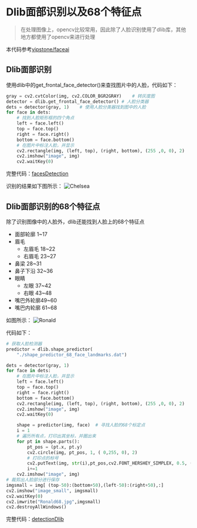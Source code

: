 # Dlib面部识别以及68个特征点

> 在处理图像上，opencv比较常用，因此除了人脸识别使用了dlib库，其他地方都使用了opencv来进行处理

本代码参考[vipstone/faceai](https://github.com/vipstone/faceai)

## Dlib面部识别
使用dlib中的get_frontal_face_detector()来查找图片中的人脸，代码如下：

``` python
gray = cv2.cvtColor(img, cv2.COLOR_BGR2GRAY)	# 转灰度图
detector = dlib.get_frontal_face_detector()	# 人脸分类器
dets = detector(gray, 1)	# 使用人脸分类器找到图中的人脸
for face in dets:
    # 找到人脸矩形框的四个角点
    left = face.left()
    top = face.top()
    right = face.right()
    bottom = face.bottom()
    # 在图片中标注人脸，并显示
    cv2.rectangle(img, (left, top), (right, bottom), (255 ,0, 0), 2)
    cv2.imshow("image", img)
    cv2.waitKey(0)
```

完整代码：[facesDetection](./facesDetection.py)

识别的结果如下图所示：
![Chelsea](https://github.com/darwintk/eyebrow_length/tree/master/out_img/chelsea1_face.jpg)


## Dlib面部识别的68个特征点
除了识别图像中的人脸外，dlib还能找到人脸上的68个特征点
- 面部轮廓 1~17
- 眉毛
   - 左眉毛 18~22
   - 右眉毛 23~27
- 鼻梁 28~31
- 鼻子下沿 32~36
- 眼睛
   - 左眼 37~42
   - 右眼 43~48
- 嘴巴外轮廓49~60
- 嘴巴内轮廓 61~68 

如图所示：
![Ronald](https://github.com/darwintk/eyebrow_length/tree/master/out_img/Ronald1_68points.jpg)

代码如下：

``` python
# 获取人脸检测器
predictor = dlib.shape_predictor(
    "./shape_predictor_68_face_landmarks.dat")

dets = detector(gray, 1)
for face in dets:
    # 在图片中标注人脸，并显示
    left = face.left()
    top = face.top()
    right = face.right()
    bottom = face.bottom()
    cv2.rectangle(img, (left, top), (right, bottom), (255 ,0, 0), 2)
    cv2.imshow("image", img)
    cv2.waitKey(0)

    shape = predictor(img, face)  # 寻找人脸的68个标定点
    i = 1
    # 遍历所有点，打印出其坐标，并圈出来
    for pt in shape.parts():
        pt_pos = (pt.x, pt.y)
        cv2.circle(img, pt_pos, 1, ( 0,255, 0), 2)
        # 打印点的标号
        cv2.putText(img, str(i),pt_pos,cv2.FONT_HERSHEY_SIMPLEX, 0.5, (0, 255, 255), 1, cv2.LINE_AA)
        i+=1
    cv2.imshow("image", img)
# 裁剪出人脸部分进行保存
imgsmall = img[ (top-50):(bottom+50),(left-50):(right+50),:]
cv2.imshow("image_small", imgsmall)
cv2.waitKey(0)
cv2.imwrite("Ronald68.jpg",imgsmall)
cv2.destroyAllWindows()
```

完整代码：[detectionDlib](./detectionDlib.py)





